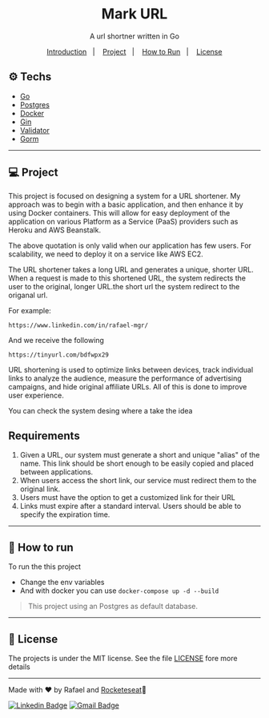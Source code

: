 <h1 align="center">Mark URL</h1>
<p align="center">A url shortner written in Go</p>
<p align="center">
  <a href="#-introduction">Introduction</a>&nbsp;&nbsp;&nbsp;|&nbsp;&nbsp;&nbsp;
  <a href="#-project">Project</a>&nbsp;&nbsp;&nbsp;|&nbsp;&nbsp;&nbsp;
  <a href="#-how-to-run">How to Run</a>&nbsp;&nbsp;&nbsp;|&nbsp;&nbsp;&nbsp;
  <a href="#-license">License</a>
</p>


## ⚙️ Techs 
- [Go](https://go.dev/)
- [Postgres](https://www.postgresql.org/)
- [Docker](https://www.docker.com/)
- [Gin](https://github.com/gin-gonic/gin)
- [Validator](https://pkg.go.dev/gopkg.in/validator.v2)
- [Gorm](https://github.com/go-gorm/gorm)

---

## 💻 Project

This project is focused on designing a system for a URL shortener. My approach was to begin with a basic application, and then enhance it by using Docker containers. This will allow for easy deployment of the application on various Platform as a Service (PaaS) providers such as Heroku and AWS Beanstalk.

The above quotation is only valid when our application has few users. For scalability, we need to deploy it on a service like AWS EC2.

The URL shortener takes a long URL and generates a unique, shorter URL. When a request is made to this shortened URL, the system redirects the user to the original, longer URL.the short url the system redirect to the origanal url.

For example:
```
https://www.linkedin.com/in/rafael-mgr/
```

And we receive the following
```
https://tinyurl.com/bdfwpx29
```

URL shortening is used to optimize links between devices, track individual links to analyze the audience, measure the performance of advertising campaigns, and hide original affiliate URLs. All of this is done to improve user experience.

You can check the system desing where a take the idea []()

## Requirements
1. Given a URL, our system must generate a short and unique "alias" of the name. This link should be short enough to be easily copied and placed between applications.
2. When users access the short link, our service must redirect them to the original link.
3. Users must have the option to get a customized link for their URL
4. Links must expire after a standard interval. Users should be able to specify the expiration time.

---
## 🚀 How to run

To run the this project 

- Change the env variables
- And with docker you can use `docker-compose up -d --build`

> This project using an Postgres as default database.


---
## 📄 License
The projects is under the MIT license. See the file [LICENSE](LICENSE) fore more details

---

Made with ♥ by Rafael and [Rocketeseat](https://youtu.be/w_el04y0cHo])👋 


[![Linkedin Badge](https://img.shields.io/badge/-Rafael-blue?style=flat-square&logo=Linkedin&logoColor=white&link=https://www.linkedin.com/in/tgmarinho/)](https://www.linkedin.com/in/rafael-mgr/)
[![Gmail Badge](https://img.shields.io/badge/-Gmail-red?style=flat-square&link=mailto:nelsonsantosaraujo@hotmail.com)](mailto:ribeirorafaelmatehus@gmail.com)
